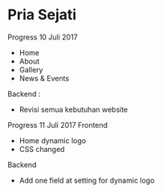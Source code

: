 # Pria Sejati

Progress 10 Juli 2017
- Home
- About
- Gallery
- News & Events

Backend :
- Revisi semua kebutuhan website

Progress 11 Juli 2017
Frontend
- Home dynamic logo
- CSS changed

Backend
- Add one field at setting for dynamic logo